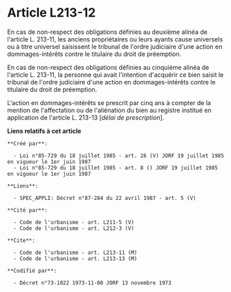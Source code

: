 # Article L213-12

En cas de non-respect des obligations définies au deuxième alinéa de l'article L. 213-11, les anciens propriétaires ou leurs
ayants cause universels ou à titre universel saisissent le tribunal de l'ordre judiciaire d'une action en dommages-intérêts
contre le titulaire du droit de préemption.

En cas de non-respect des obligations définies au cinquième alinéa de l'article L. 213-11, la personne qui avait l'intention
d'acquérir ce bien saisit le tribunal de l'ordre judiciaire d'une action en dommages-intérêts contre le titulaire du droit de
préemption.

L'action en dommages-intérêts se prescrit par cinq ans à compter de la mention de l'affectation ou de l'aliénation du bien au
registre institué en application de l'article L. 213-13 [*délai de prescription*].

**Liens relatifs à cet article**

	**Créé par**:

	  - Loi n°85-729 du 18 juillet 1985 - art. 26 (V) JORF 19 juillet 1985   en vigueur le 1er juin 1987
	  - Loi n°85-729 du 18 juillet 1985 - art. 8 () JORF 19 juillet 1985   en vigueur le 1er juin 1987

	**Liens**:

	  - SPEC_APPLI: Décret n°87-284 du 22 avril 1987 - art. 5 (V)

	**Cité par**:

	  - Code de l'urbanisme - art. L211-5 (V)
	  - Code de l'urbanisme - art. L212-3 (V)

	**Cite**:

	  - Code de l'urbanisme - art. L213-11 (M)
	  - Code de l'urbanisme - art. L213-13 (M)

	**Codifié par**:

	  - Décret n°73-1022 1973-11-08 JORF 13 novembre 1973
